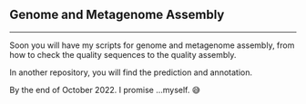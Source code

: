 ## Genome and Metagenome Assembly
-----------------------------------------------------------



Soon you will have my scripts for genome and metagenome assembly, from how to check the quality sequences to the quality assembly. 

In another repository, you will find the prediction and annotation. 


By the end of October 2022. I promise ...myself. 😅 
